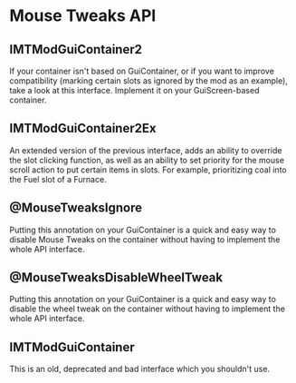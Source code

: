 # Mouse Tweaks API

## IMTModGuiContainer2

If your container isn't based on GuiContainer, or if you want to improve compatibility (marking certain slots as ignored
by the mod as an example), take a look at this interface. Implement it on your GuiScreen-based container.

## IMTModGuiContainer2Ex

An extended version of the previous interface, adds an ability to override the slot clicking function, as well as an
ability to set priority for the mouse scroll action to put certain items in slots. For example, prioritizing coal into the Fuel slot of a Furnace.

## @MouseTweaksIgnore

Putting this annotation on your GuiContainer is a quick and easy way to disable Mouse Tweaks on the container without
having to implement the whole API interface.

## @MouseTweaksDisableWheelTweak

Putting this annotation on your GuiContainer is a quick and easy way to disable the wheel tweak on the container without
having to implement the whole API interface.

## IMTModGuiContainer

This is an old, deprecated and bad interface which you shouldn't use.
